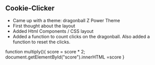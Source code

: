 ## Cookie-Clicker ##

- Came up with a theme: dragonball Z Power Theme 
- First thought about the layout
- Added Html Components / CSS layout 
- Added a function to count clicks on the dragonball. Also added a function to reset the clicks. 


function multiply(){
    score = score * 2;
    document.getElementById("score").innerHTML =score
}
